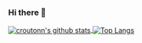 ### Hi there 👋

<a href="https://github.com/croutonn/github-readme-stats">
  <img align="center" src="https://github-readme-stats-croutonn.vercel.app/api?username=croutonn&show_icons=true&count_private=true" alt="croutonn's github stats" />
</a>
<a href="https://github.com/croutonn/github-readme-stats">
  <img align="center" src="https://github-readme-stats-croutonn.vercel.app/api/top-langs/?username=croutonn" alt="Top Langs" />
</a>

<!--
**croutonn/croutonn** is a ✨ _special_ ✨ repository because its `README.md` (this file) appears on your GitHub profile.

Here are some ideas to get you started:

- 🔭 I’m currently working on ...
- 🌱 I’m currently learning ...
- 👯 I’m looking to collaborate on ...
- 🤔 I’m looking for help with ...
- 💬 Ask me about ...
- 📫 How to reach me: ...
- 😄 Pronouns: ...
- ⚡ Fun fact: ...
-->
